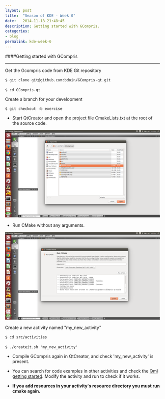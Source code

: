 ```yaml
---
layout: post
title:  "Season of KDE - Week 0"
date:   2014-11-18 21:48:45
description: Getting started with GCompris.
categories:
- blog
permalink: kde-week-0
---
```


####Getting started with GCompris 
___

Get the Gcompris code from KDE Git repository

	$ git clone git@github.com:bdoin/GCompris-qt.git

	$ cd GCompris-qt

Create a branch for your development
	
	$ git checkout -b exercise


- Start QtCreator and open the project file CmakeLists.txt at the root of the source code.

![Alt text](/images/pic1.png)

- Run CMake without any arguments.

![Alt text](/images/3.png)

Create a new activity named "my_new_activity"

	$ cd src/activities

	$ ./createit.sh 'my_new_activity'

- Compile GCompris again in QtCreator, and check 'my_new_activity' is present.

- You can search for code examples in other activities and check the [Qml getting started](http://qt-project.org/doc/qt-5/gettingstartedqml.html). Modify the activity and run to check if it works.


- **If you add resources in your activity's resource directory you must run cmake again.**




















